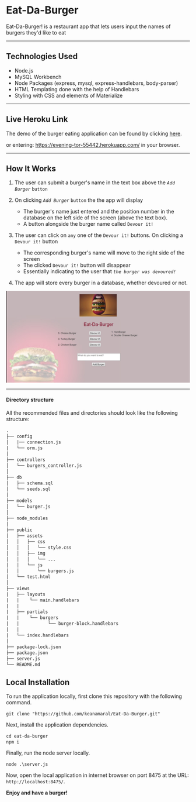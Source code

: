 # Eat-Da-Burger
Eat-Da-Burger! is a restaurant app that lets users input the names of burgers they'd like to eat

---

## Technologies Used 

- Node.js
- MySQL Workbench 
- Node Packages (express, mysql, express-handlebars, body-parser)
- HTML Templating done with the help of Handlebars 
- Styling with CSS and elements of Materialize

---

## Live Heroku Link 
The demo of the burger eating application can be found by clicking [here](https://evening-tor-55442.herokuapp.com/).

or entering: https://evening-tor-55442.herokuapp.com/ in your browser.

---

## How It Works

1. The user can submit a burger's name in the text box above the *`Add Burger`* `button`
2. On clicking *`Add Burger`* `button` the the app will display 
    * The burger's  name just entered and the position number in the database on the left side of the screen (above the text box).
    * A button alongside the burger name called `Devour it!`

3. The user can click on `any` one of the `Devour it!` buttons.  On clicking a `Devour it!` button
    * The corresponding burger's name will move to the right side of the screen
    * The clicked `Devour it!` button will disappear
    * Essentially indicating to the user that *`the burger was devoured!`*

4. The app will store every burger in a database, whether devoured or not.

![App Screenshot](public/assets/image/screenshot.jpg)

---

#### Directory structure

All the recommended files and directories should look like the following structure:

```
.
├── config
│   |── connection.js
|   └── orm.js
│ 
├── controllers
│   └── burgers_controller.js
│
├── db
│   ├── schema.sql
│   └── seeds.sql
│
├── models
│   └── burger.js
│ 
├── node_modules
│ 
├── public
│   ├── assets
│   │   ├── css
│   │   │   └── style.css
│   │   ├── img
│   │   │   └── ...
│   │   └── js
│   │       └── burgers.js
│   └── test.html
│
├── views
|   ├── layouts
|   |    └── main.handlebars
|   |
|   ├── partials
|   |    └── burgers
|   |           └── burger-block.handlebars
|   |
|   └── index.handlebars
│
├── package-lock.json
├── package.json
├── server.js
└── README.md
```

## Local Installation

To run the application locally, first clone this repository with the following command.

	git clone "https://github.com/keanamaral/Eat-Da-Burger.git"
	
Next, install the application dependencies.

	cd eat-da-burger
	npm i
	
Finally, run the node server locally.

	node .\server.js
	
Now, open the local application in internet browser on port 8475 at the URL: `http://localhost:8475/`.

**Enjoy and have a burger!**